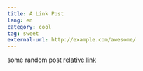 ```yaml
---
title: A Link Post
lang: en
category: cool
tag: sweet
external-url: http://example.com/awesome/
---
```


some random post
<a href="/food">relative link</a>
